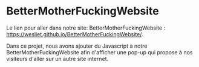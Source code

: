 # BetterMotherFuckingWebsite


Le lien pour aller dans notre site: BetterMotherFuckingWebsite : https://wesliet.github.io/BetterMotherFuckingWebsite/.

Dans ce projet, nous avons ajouter du Javascript à notre BetterMotherFuckingWebsite afin d'afficher une pop-up qui propose à nos visiteurs d'aller sur un autre site internet.
